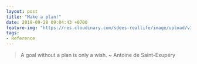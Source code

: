 ```yaml
---
layout: post
title: "Make a plan!"
date: 2019-09-28 09:04:43 +0700
feature-img: "https://res.cloudinary.com/sdees-reallife/image/upload/v1555658919/sample_feature_img.png"
tags:
- Reference
---
```

> A goal without a plan is only a wish. ~ Antoine de Saint-Exupéry
